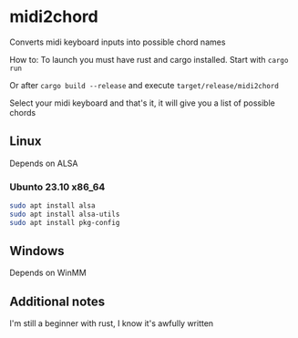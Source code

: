 # midi2chord
Converts midi keyboard inputs into possible chord names

How to:
To launch you must have rust and cargo installed.
Start with `cargo run`

Or after `cargo build --release` and execute `target/release/midi2chord`

Select your midi keyboard and that's it, it will give you a list of possible chords


## Linux
Depends on ALSA

### Ubunto 23.10 x86_64
```bash
sudo apt install alsa
sudo apt install alsa-utils
sudo apt install pkg-config
```
## Windows
Depends on WinMM

## Additional notes
I'm still a beginner with rust, I know it's awfully written
